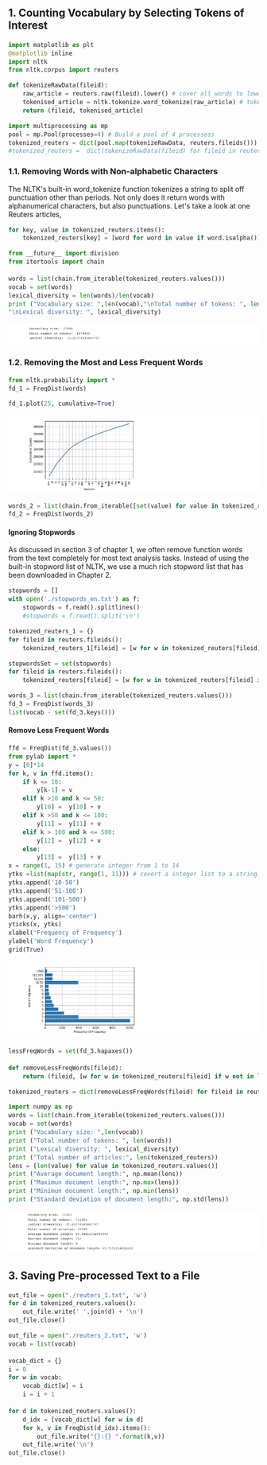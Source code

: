 ## 1. Counting Vocabulary by Selecting Tokens of Interest

```python
import matplotlib as plt
@matplotlib inline
import nltk
from nltk.corpus import reuters
```

```python
def tokenizeRawData(fileid):
  	raw_article = reuters.raw(fileid).lower() # cover all words to lowercase
    tokenised_article = nltk.tokenize.word_tokenize(raw_article) # tokenize each Reuters articles
    return (fileid, tokenised_article) 
```



```python
import multiprocessing as mp
pool = mp.Pool(processes=4) # Build a pool of 4 processess 
tokenized_reuters = dict(pool.map(tokenizeRawData, reuters.fileids()))
#tokenized_reuters =  dict(tokenizeRawData(fileid) for fileid in reuters.fileids())
```

### 1.1. Removing Words with Non-alphabetic Characters

The NLTK's built-in word_tokenize function tokenizes a string to split off punctuation other than periods. Not only does it return words with alphanumerical characters, but also punctuations. Let's take a look at one Reuters articles,

```python
for key, value in tokenized_reuters.items():
  	tokenized_reuters[key] = [word for word in value if word.isalpha()]
```



```python
from __future__ import division
from itertools import chain

words = list(chain.from_iterable(tokenized_reuters.values()))
vocab = set(words)
lexical_diversity = len(words)/len(vocab)
print ("Vocabulary size: ",len(vocab),"\nTotal number of tokens: ", len(words), \
"\nLexical diversity: ", lexical_diversity)
```

![截屏2021-01-28 下午2.30.32](https://raw.githubusercontent.com/DataDevLPY/TyporaPicStore/main/img/%E6%88%AA%E5%B1%8F2021-01-28%20%E4%B8%8B%E5%8D%882.30.32.png?token=AWS37JM3WDBWS4JIXDXJRD3BTIB26)

### 1.2. Removing the Most and Less Frequent Words

```python
from nltk.probability import *
fd_1 = FreqDist(words)
```

```python
fd_1.plot(25, cumulative=True)
```

![截屏2021-01-28 下午2.44.58](https://raw.githubusercontent.com/DataDevLPY/TyporaPicStore/main/img/%E6%88%AA%E5%B1%8F2021-01-28%20%E4%B8%8B%E5%8D%882.44.58.png?token=AWS37JPVUN7SV37ZAUQ7RZDBTIB24)

```python
words_2 = list(chain.from_iterable([set(value) for value in tokenized_reuters.values()]))
fd_2 = FreqDist(words_2)
```

#### Ignoring Stopwords

As discussed in section 3 of chapter 1, we often remove function words from the text completely for most text analysis tasks. Instead of using the built-in stopword list of NLTK, we use a much rich stopword list that has been downloaded in Chapter 2.

```python
stopwords = []
with open('./stopwords_en.txt') as f:
    stopwords = f.read().splitlines()
    #stopwords = f.read().split('\n')
```

```python
tokenized_reuters_1 = {}
for fileid in reuters.fileids():
    tokenized_reuters_1[fileid] = [w for w in tokenized_reuters[fileid] if w not in stopwords]
```

```python
stopwordsSet = set(stopwords)
for fileid in reuters.fileids():
    tokenized_reuters[fileid] = [w for w in tokenized_reuters[fileid] if w not in stopwordsSet]
```

```python
words_3 = list(chain.from_iterable(tokenized_reuters.values()))
fd_3 = FreqDist(words_3)
list(vocab - set(fd_3.keys()))
```

#### Remove Less Frequent Words

```python
ffd = FreqDist(fd_3.values())
from pylab import *
y = [0]*14
for k, v in ffd.items():
    if k <= 10:
        y[k-1] = v
    elif k >10 and k <= 50:
        y[10] =  y[10] + v
    elif k >50 and k <= 100:
        y[11] =  y[11] + v
    elif k > 100 and k <= 500:
        y[12] =  y[12] + v
    else:
        y[13] =  y[13] + v
x = range(1, 15) # generate integer from 1 to 14
ytks =list(map(str, range(1, 11))) # covert a integer list to a string list
ytks.append('10-50')
ytks.append('51-100')
ytks.append('101-500')
ytks.append('>500')
barh(x,y, align='center')
yticks(x, ytks)
xlabel('Frequency of Frequency')
ylabel('Word Frequency')
grid(True)
```

![截屏2021-01-28 下午4.48.53](https://raw.githubusercontent.com/DataDevLPY/TyporaPicStore/main/img/%E6%88%AA%E5%B1%8F2021-01-28%20%E4%B8%8B%E5%8D%884.48.53.png?token=AWS37JOALWAZFUXJWJ26DDDBTIB3K)

```python
lessFreqWords = set(fd_3.hapaxes())

def removeLessFreqWords(fileid):
    return (fileid, [w for w in tokenized_reuters[fileid] if w not in lessFreqWords])
```

```python
tokenized_reuters = dict(removeLessFreqWords(fileid) for fileid in reuters.fileids())
```

```python
import numpy as np
words = list(chain.from_iterable(tokenized_reuters.values()))
vocab = set(words)
print ("Vocabulary size: ",len(vocab))
print ("Total number of tokens: ", len(words))
print ("Lexical diversity: ", lexical_diversity)
print ("Total number of articles:", len(tokenized_reuters))
lens = [len(value) for value in tokenized_reuters.values()]
print ("Average document length:", np.mean(lens))
print ("Maximun document length:", np.max(lens))
print ("Minimun document length:", np.min(lens))
print ("Standard deviation of document length:", np.std(lens))
```

![截屏2021-01-28 下午4.49.44](https://raw.githubusercontent.com/DataDevLPY/TyporaPicStore/main/img/%E6%88%AA%E5%B1%8F2021-01-28%20%E4%B8%8B%E5%8D%884.49.44.png?token=AWS37JP75IPDGTSP7NWEX3DBTIB3W)

## 3. Saving Pre-processed Text to a File

```python
out_file = open("./reuters_1.txt", 'w')
for d in tokenized_reuters.values():
    out_file.write(' '.join(d) + '\n')
out_file.close()
```

```python
out_file = open("./reuters_2.txt", 'w')
vocab = list(vocab)

vocab_dict = {}
i = 0
for w in vocab:
    vocab_dict[w] = i
    i = i + 1

for d in tokenized_reuters.values():
    d_idx = [vocab_dict[w] for w in d]
    for k, v in FreqDist(d_idx).items():
        out_file.write("{}:{} ".format(k,v))
    out_file.write('\n')
out_file.close()
```

